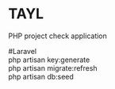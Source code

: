 # TAYL
PHP project check application

#Laravel <br>
php artisan key:generate<br>
php artisan migrate:refresh<br>
php artisan db:seed<br>

